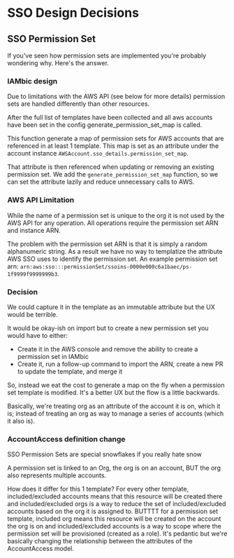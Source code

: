 # SSO Design Decisions


## SSO Permission Set
If you've seen how permission sets are implemented you're probably wondering why. Here's the answer.


### IAMbic design
Due to limitations with the AWS API (see below for more details) permission sets are handled differently than other resources. 

After the full list of templates have been collected and all aws accounts have been set in the config generate_permission_set_map is called.

This function generate a map of permission sets for AWS accounts that are referenced in at least 1 template.
This map is set as an attribute under the account instance `AWSAccount.sso_details.permission_set_map`.

That attribute is then referenced when updating or removing an existing permission set.
We add the `generate_permission_set_map` function, so we can set the attribute lazily and reduce unnecessary calls to AWS.


### AWS API Limitation
While the name of a permission set is unique to the org it is not used by the AWS API for any operation.
All operations require the permission set ARN and instance ARN. 

The problem with the permission set ARN is that it is simply a random alphanumeric string.
As a result we have no way to templatize the attribute AWS SSO uses to identify the permission set.
An example permission set arn: `arn:aws:sso:::permissionSet/ssoins-0000e000c6a1baec/ps-1f9999f9999999b3`.


### Decision
We could capture it in the template as an immutable attribute but the UX would be terrible.

It would be okay-ish on import but to create a new permission set you would have to either:
* Create it in the AWS console and remove the ability to create a permission set in IAMbic
* Create it, run a follow-up command to import the ARN, create a new PR to update the template, and merge it

So, instead we eat the cost to generate a map on the fly when a permission set template is modified.
It's a better UX but the flow is a little backwards.

Basically, we're treating org as an attribute of the account it is on, which it is; instead of treating an org as way to manage a series of accounts (which it also is). 


### AccountAccess definition change
SSO Permission Sets are special snowflakes if you really hate snow

A permission set is linked to an Org, the org is on an account, BUT the org also represents multiple accounts.

How does it differ for this 1 template? 
For every other template, included/excluded accounts means that this resource will be created there and included/excluded orgs is a way to reduce the set of included/excluded accounts based on the org it is assigned to. 
BUTTTT for a permission set template, included org means this resource will be created on the account the org is on and included/excluded accounts is a way to scope where the permission set will be provisioned (created as a role). 
It's pedantic but we're basically changing the relationship between the attributes of the AccountAccess model.

